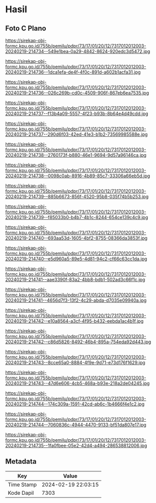 # Hasil

## Foto C Plano

https://sirekap-obj-formc.kpu.go.id/755b/pemilu/pdpr/73/17/01/20/12/7317012012003-20240219-214734--549e1bea-0a29-4842-8624-920edc3d5472.jpg

https://sirekap-obj-formc.kpu.go.id/755b/pemilu/pdpr/73/17/01/20/12/7317012012003-20240219-214736--1dca1efa-de4f-4f0c-891d-a602b1acfa31.jpg

https://sirekap-obj-formc.kpu.go.id/755b/pemilu/pdpr/73/17/01/20/12/7317012012003-20240219-214736--026c269b-cd0c-4509-906f-867eb6ea7535.jpg

https://sirekap-obj-formc.kpu.go.id/755b/pemilu/pdpr/73/17/01/20/12/7317012012003-20240219-214737--f13b4a09-5557-4f23-b93b-8b64e4d49cdd.jpg

https://sirekap-obj-formc.kpu.go.id/755b/pemilu/pdpr/73/17/01/20/12/7317012012003-20240219-214737--290d6f03-42ed-41e3-b1b2-73569985588e.jpg

https://sirekap-obj-formc.kpu.go.id/755b/pemilu/pdpr/73/17/01/20/12/7317012012003-20240219-214738--2760173f-b880-46e1-9694-9d57a96146ca.jpg

https://sirekap-obj-formc.kpu.go.id/755b/pemilu/pdpr/73/17/01/20/12/7317012012003-20240219-214738--0098c0ab-8916-4b89-85c7-33306a66eb5d.jpg

https://sirekap-obj-formc.kpu.go.id/755b/pemilu/pdpr/73/17/01/20/12/7317012012003-20240219-214739--885b6673-856f-4520-95b8-035f74b5b253.jpg

https://sirekap-obj-formc.kpu.go.id/755b/pemilu/pdpr/73/17/01/20/12/7317012012003-20240219-214739--f85033b0-b4b7-4b1c-8244-654ce139c4c9.jpg

https://sirekap-obj-formc.kpu.go.id/755b/pemilu/pdpr/73/17/01/20/12/7317012012003-20240219-214740--693aa53d-1605-4bf2-8755-08366da3853f.jpg

https://sirekap-obj-formc.kpu.go.id/755b/pemilu/pdpr/73/17/01/20/12/7317012012003-20240219-214740--e5d960a5-89e5-4d81-94c2-cf66c63cc1da.jpg

https://sirekap-obj-formc.kpu.go.id/755b/pemilu/pdpr/73/17/01/20/12/7317012012003-20240219-214741--aae3390f-83a2-4bb8-bdb1-502ad3c66f1c.jpg

https://sirekap-obj-formc.kpu.go.id/755b/pemilu/pdpr/73/17/01/20/12/7317012012003-20240219-214741--4656d7f3-13f2-4c29-abda-d7035e09940a.jpg

https://sirekap-obj-formc.kpu.go.id/755b/pemilu/pdpr/73/17/01/20/12/7317012012003-20240219-214742--e10a8564-a3cf-4f95-b432-eebda1ac4b1f.jpg

https://sirekap-obj-formc.kpu.go.id/755b/pemilu/pdpr/73/17/01/20/12/7317012012003-20240219-214742--c86d5826-8492-46b4-895a-754eda92d443.jpg

https://sirekap-obj-formc.kpu.go.id/755b/pemilu/pdpr/73/17/01/20/12/7317012012003-20240219-214743--8cce65a0-8884-4f9e-9d71-e73d176f1629.jpg

https://sirekap-obj-formc.kpu.go.id/755b/pemilu/pdpr/73/17/01/20/12/7317012012003-20240219-214743--47d6e606-4cb5-468a-b93e-218a2de04245.jpg

https://sirekap-obj-formc.kpu.go.id/755b/pemilu/pdpr/73/17/01/20/12/7317012012003-20240219-214744--174c309a-1591-42cd-ab6c-1b4666f4e1c2.jpg

https://sirekap-obj-formc.kpu.go.id/755b/pemilu/pdpr/73/17/01/20/12/7317012012003-20240219-214744--7060836c-4944-4470-9133-bf51da807e17.jpg

https://sirekap-obj-formc.kpu.go.id/755b/pemilu/pdpr/73/17/01/20/12/7317012012003-20240219-214735--1fa0fbee-05e2-42d4-a494-286538812006.jpg


## Metadata

| Key        | Value               |
| ---------- | ------------------- |
| Time Stamp | 2024-02-19 22:03:15 |
| Kode Dapil | 7303                |




